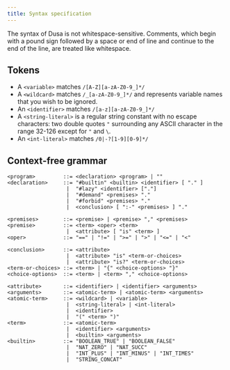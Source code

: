 ```yaml
---
title: Syntax specification
---
```


The syntax of Dusa is not whitespace-sensitive. Comments, which begin with a pound
sign followed by a space or end of line and continue to the end of the line, are
treated like whitespace.

## Tokens

- A `<variable>` matches `/[A-Z][a-zA-Z0-9_]*/`
- A `<wildcard>` matches `/_[a-zA-Z0-9_]*/` and represents variable names that you wish to be ignored.
- An `<identifier>` matches `/[a-z][a-zA-Z0-9_]*/`
- A `<string-literal>` is a regular string constant with no escape characters: two double quotes `"`
  surrounding any ASCII character in the range 32-126 except for `"` and `\`.
- An `<int-literal>` matches `/0|-?[1-9][0-9]*/`

## Context-free grammar

    <program>         ::= <declaration> <program> | ""
    <declaration>     ::= "#builtin" <builtin> <identifier> [ "." ]
                       |  "#lazy" <identifier> ["."]
                       |  "#demand" <premises> "."
                       |  "#forbid" <premises> "."
                       |  <conclusion> [ ":-" <premises> ] "."

    <premises>        ::= <premise> | <premise> "," <premises>
    <premise>         ::= <term> <oper> <term>
                       |  <attribute> [ "is" <term> ]
    <oper>            ::= "==" | "!=" | ">=" | ">" | "<=" | "<"

    <conclusion>      ::= <attribute>
                       |  <attribute> "is" <term-or-choices>
                       |  <attribute> "is?" <term-or-choices>
    <term-or-choices> ::= <term> | "{" <choice-options> "}"
    <choice-options>  ::= <term> | <term> "," <choice-options>

    <attribute>       ::= <identifier> | <identifier> <arguments>
    <arguments>       ::= <atomic-term> | <atomic-term> <arguments>
    <atomic-term>     ::= <wildcard> | <variable>
                       |  <string-literal> | <int-literal>
                       |  <identifier>
                       |  "(" <term> ")"
    <term>            ::= <atomic-term>
                       |  <identifier> <arguments>
                       |  <builtin> <arguments>
    <builtin>         ::= "BOOLEAN_TRUE" | "BOOLEAN_FALSE"
                       |  "NAT_ZERO" | "NAT_SUCC"
                       |  "INT_PLUS" | "INT_MINUS" | "INT_TIMES"
                       |  "STRING_CONCAT"
